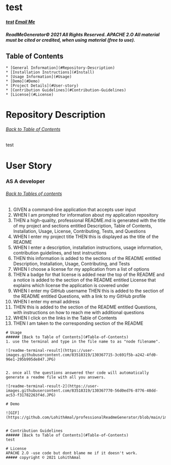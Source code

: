 # test
  ##### [test](test) [Email Me](test)
  
    
  ##### ReadMeGenerator© 2021 All Rights Reserved.  APACHE 2.O All material must be cited or credited, when using material (free to use).
    
  ## Table of Contents
    * [General Information](#Repository-Description)
    * [Installation Instructions](#Install)
    * [Usage Information](#Usage)
    * [Demo](#Demo)
    * [Project Details](#User-story)
    * [Contribution Guidelines](#Contribution-Guidelines)
    * [License](#License)
    
  # Repository Description
  ###### [Back to Table of Contents](#Table-of-Contents)
  test
    
  # User Story
  ### AS A developer
  ###### [Back to Tables of contents](#table-of-contents)

  1.  GIVEN a command-line application that accepts user input
  2.  WHEN I am prompted for information about my application repository
  3.  THEN a high-quality, professional README.md is generated with the title of my project and sections entitled Description, Table of Contents, Installation, Usage, License, Contributing, Tests, and Questions
  4.  WHEN I enter my project title
  THEN this is displayed as the title of the README
  5.  WHEN I enter a description, installation instructions, usage information, contribution guidelines, and test instructions
  6.  THEN this information is added to the sections of the README entitled Description, Installation, Usage, Contributing, and Tests
  7.  WHEN I choose a license for my application from a list of options
  8.  THEN a badge for that license is added near the top of the README and a notice is added to the section of the README entitled License that explains which license the application is covered under
  9.  WHEN I enter my GitHub username
  THEN this is added to the section of the README entitled Questions, with a link to my GitHub profile
  10. WHEN I enter my email address
  11. THEN this is added to the section of the README entitled Questions, with instructions on how to reach me with additional questions
  12.  WHEN I click on the links in the Table of Contents
  13.  THEN I am taken to the corresponding section of the README


    # Usage
    ###### [Back to Table of Contents](#Table-of-Contents)
    1. use the terminal and type in the file name to as "node filename".

    ![readme-terminal-result](https://user-images.githubusercontent.com/83518319/130367715-3c691f5b-a242-4fd0-96e1-295b995de847.JPG)


    2. once all the questions answered ther code will automatically generate a readme file with all you answers.

    ![readme-terminal-result-2](https://user-images.githubusercontent.com/83518319/130367770-56d0ed76-8776-48dd-ac53-f31782263f4d.JPG)

    # Demo

    ![GIF](https://github.com/LohithAmal/professionalReadmeGenerator/blob/main/images/Untitled_%20Aug%2022%2C%202021%203_00%20PM.gif)


    # Contribution Guidelines
    ###### [Back to Table of Contents](#Table-of-Contents)
    test
  
    # License
    APACHE 2.O -use code but dont blame me if it doesn't work.
    ##### copyright © 2021 LohithAmal 
    